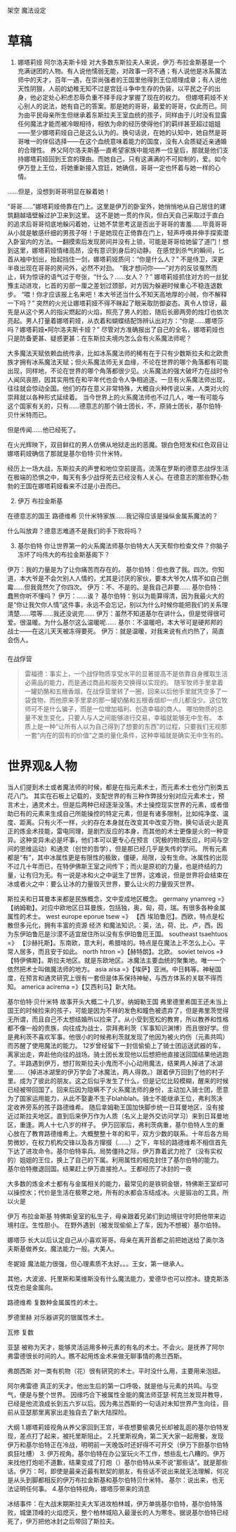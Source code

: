 架空 魔法设定


# 草稿
1. 娜塔莉娅 阿尔洛夫斯卡娅
对大多数东斯拉夫人来说，伊万·布拉金斯基是一个充满谜团的人物。有人说他懦弱无能，对政事一窍不通；有人说他是冰系魔法师中的天才，百年一遇，在崇尚强者的王国里他得到王位顺理成章；有人说他天性阴狠，人前的幼稚无知不过是宫廷斗争中生存的伪装，以平民之子的出身，他必定处心积虑忍辱负重不择手段才掌握了现在的权力。
但娜塔莉娅不关心别人的说法，她有自己的答案。那是她的哥哥，最爱的哥哥，仅此而已。同为由平民母亲所生但继承着东斯拉夫王室血统的孩子，同样由于儿时没有显露任何魔法才能而被冷眼相待，相依为命的经历使得他们的羁绊甚至超过姐姐——至少娜塔莉娅自己是这么认为的。换句话说，在她的认知中，她自然是哥哥唯一的伴侣选择——在这个血统意味着能力的国度，没有人会质疑近亲通婚的合理性。
养父阿尔洛夫斯基一直希望家族中能培养一位皇后，那就是他们支持娜塔莉娅回到王宫的理由。而她自己，只有这满满的不可抑制的，爱。如今伊万登上王位，将她重新接入宫廷，她确信，哥哥一定也怀着与她一样的心情。

……但是，没想到哥哥明显在躲着她！

“哥哥……”娜塔莉娅倚靠在门上。这里是伊万的卧室外，她悄悄地从自己居住的建筑翻越墙壁躲过护卫来到这里。
这不是她一贯的作风，但白天自己采取过于直白的追求后哥哥彻底地躲闪着她，让她不禁思考这是否出于哥哥的害羞……毕竟哥哥从小就是敏感纤细的男孩子呀！于是她现在正倚靠在门上，轻声呼唤并伸手探索潜入卧室内的方法。一翻摸索后发现房间并没有上锁，可能是哥哥给她留了道门！想到这里，娜塔莉娅情绪高昂，没有意识到身后的动静。
在感觉到杀气的瞬间，匕首从袖中划出，抬起挡住一剑，娜塔莉娅质问：“你是什么人？”
不是侍卫，深更半夜出现在哥哥的房间外，必然不对劲。
“我才想问你——”对方的反驳戛然而止，转为惊讶的语气过于夸张，“什么？……女人？？”
娜塔莉娅抓住对方的一丝犹豫主动进攻，匕首的刃部一厘之差划过颈部，对方因为躲避时候重心不稳连退数步。
“喂！你才应该报上名来吧！本大爷还当什么不知天高地厚的小贼，你不解释一下吗？”
突然的火光让娜塔莉娅不得不眯起了眼采取防御姿态。真令人惊讶，最先是从这个男人的指尖燃起的火焰，照亮了男人的脸，随后长廊两旁的烛灯也依次亮起。男人打量着娜塔莉娅，从衣着和蝴蝶结配饰辨认出对方：“你是……娜塔莎吗？娜塔莉娅•阿尔洛夫斯卡娅？”
尽管对方准确报出了自己的全名，娜塔莉娅也只是防备更甚、疑惑更甚：在东斯拉夫境内怎么会有火系魔法师呢？

大多魔法天赋依赖血统传承，比如冰系魔法师的稀有在于只有少数斯拉夫和北欧贵族才拥有冰系魔法天赋；但火系魔法师无关血缘，不论在世界的哪个角落都有可能出现，同样地，不论在世界的哪个角落都很少见。火系魔法的强大破坏力在战时令人闻风丧胆，因其实用性在和平年代也会令人争相追逐。一旦有火系魔法师出现，往往就会惊动全国。他们的存在意义非常特殊，大概自火种传说以来，人类对火的崇拜就以各种形式延续着。
当今世界上的火系魔法师也不过几人，唯一有可能与这个国家有关的，只有……德意志的那个骑士团长，不，原骑士团长，基尔伯特·贝什米特而已。

但是传闻……他已经死了。

在火光辉映下，双目鲜红的男人仿佛从地狱走出的恶魔。银白色短发和红色双目让娜塔莉娅确信了那就是基尔伯特·贝什米特。

经历上一场大战，东斯拉夫的声誉和地位空前提高，流落在罗斯的德意志战俘生活在极端的恐惧之中，每天有多少战俘死去已经没有人关心。在德意志的那些野心勃勃的王国在娜塔莉娅看来不过是小丑而已。



2. 伊万 布拉金斯基

在德意志的国王 路德维希
贝什米特家族……我记得应该是操纵金属系魔法的？

什么叫放弃？德意志难道不是我们的手下败将吗？



3. 基尔伯特
你让世界第一的火系魔法师基尔伯特大人天天帮你检查文件？你脑子冻坏了吗伟大的布拉金斯基阁下？

伊万：我的力量是为了让你痛苦而存在的。
基尔伯特：但也救了我。四次。你知道，本大爷是不会欠别人人情的，尤其是讨厌的家伙，要本大爷欠人情不如自己倒霉……但我竟然欠了你四次。
伊万：不、不是的。是我自己非要……
基尔伯特：蠢熊你听不懂吗？
伊万：……诶？
基尔伯特：别以为能算得清，因为我最火大的是“你让我欠你人情”这件事，永远不会忘记，别以为什么时候你能把我们的关系理清楚……喂等……我还没说完……
伊万：虽然不知道基尔在讲什么，但是觉得很可爱。很温暖。为什么基尔这么温暖呢……
基尔：不温暖吧，本大爷可是硬邦邦的战士——在这儿天天被冻得要死。
伊万：就是温暖，对我来说有点灼热了，简直会伤人。


###
在战俘营
> 雷福德：事实上，一个战俘物质享受水平的显著提高不是依靠自身攫取生活必需品的能力，而是通过商品和服务交换得以实现的。
> 随军牧师手里拿着一罐奶酪和五根香烟，在战俘营里转了一圈，回来以后他手里就凭空多了一袋食物，而他原来手里拿的那一罐奶酪和五根香烟却一点儿都没少。这位牧师可不是什么骗子，而是一位增加福利、创造幸福的商人。
> 哪怕物质的总量不发生变化，只要人与人之间能够进行交易，幸福就能够无中生有。
本质上是一种“让所有人以为自己得到了想要的东西”的过程，只要我们无视那一套“内在的固有的价值”之类的量化条件，这种幸福就是确实无中生有的。





# 世界观&人物
当人们提到术士或者魔法师的时候，都是在指元素术士，而元素术士也分门别类五花八门。
其实在石板上记载的，支配世界的有三种作弊技分别对应元素术士，预言术士，通灵术士。但是后两种已经逐渐没落。术士操控现实世界的元素，或者借助已有的元素来生成自己所能操控的特定元素，但是有诸多限制，比如纯净度、温度、距离。只有火不一样，火的存在本身就在改变其中改变万物，换句话说火是真正的炼金术技能，雷电同理，是剧烈反应的本身，而其他的术士更像是火的一种变异。这种变异未必是坏事，他们本可以更专心在预言（究极的物理反应，时间与空间的思维运动）和通灵（创世的哲学），但是那已经几乎是失传的学问。
所有元素都是“有”，其中冰属性更是有限性的极致，僵硬，局限，没有生命。冰属性的出现不过几十年而已，在特伊佛斯王室之间传下；而火是原初的力量，也是终结的力量，让有归为无。有一说是冰和火之中诞生了世界，这难说，但是世界将会结束在冰或者火之中：要么让冰的力量毁灭世界，要么让火的力量毁灭世界。

斯拉夫和日耳曼本来都是民族概念，文中变成地区概念。
germany ynamreg =》 【纳姆勒】。对应中欧地区日耳曼族，包括独，奥，匈，荷，瑞。有很多各种金属属性的术士。
west europe  eporue tsew =》 【西 埃珀鲁厄】。西欧，特点是松散但多元化，拥有丰富的资源 经济 和魔法知识。：英，法，荷、比、卢，西。因为东伊珀鲁厄是沙漠不适宜居住所以没有东伊珀鲁厄王国。
southeast tsaehtuos =》 【沙赫托斯】。东南欧，意大利，希腊啥的。特点是在魔法上不怎么上心。平常人居多，而且安于如此。
north htron =》【赫特朗】。北欧。
soviet teivos =》【特伊佛斯】。斯拉夫地区。就是东欧地区。冰魔法主要血统的聚集地。唯一一个依然把术士叫做魔法师的地方。
asia  aisa =》【埃萨】亚洲。中日韩等。神秘国度，在预言和通灵研究上很有一套但是体系保持神秘，与西方体系的关联不得而知。
america acirema =》【艾西利马】新大陆。


基尔伯特·贝什米特
故事开头大概二十几岁。纳姆勒王国
弗里德里希国王还未当上国王的时候捡来的孩子，可能是因为不祥的发色和瞳色被遗弃了，但是弗里茨觉得无所谓，而且自己不太想结婚所以捡来了。从小受到宽松的教育，所以教养和性格都不像一般的贵族，向往成为战士，崇拜弗利茨（军事知识渊博）而且很好学。但是弗利茨不喜欢军事。他很小的时候弗利茨就发现了他因为被火灼伤（元素共鸣）而苏醒了使用魔法的能力。
12岁曾经留下一封信偷偷上了骑士团运送武器的车，离家出走，奔赴他向往的战场。骑士团长发现他以后想把他直接送回国结果他逃跑了。半路遇到伊万，想打败斯拉夫小鬼而不小心动用魔法，结果两人掉进了冰湖里……（掉进冰湖里的伊万学会了冰魔法，两人得救。）跟着伊万回到了他的村子里。成为了彼此的朋友。这之后似乎发生了什么，但是记忆比较模糊，醒来的时候已经被带回国了。回来后因为隐瞒不了火系魔法师的身份，主动加入骑士团，愿意为了国家运用能力，从此不娶妻不生子blahblah。骑士不能继承王位，弗利茨决定收养旁系的孩子路德维希。
随后拿姆勒王国加快脚步统一日耳曼地区，没有接近过斯拉夫地区。直到后来伊万作为人质（名义上是外交访问学习）来到日耳曼地区，重逢。两人十七八岁的样子。
伊万回家后，弗利茨病重，基尔伯特人生的重心放在了教育路德维希上。大概整整十年的和平，双方少数的联系。十年后各方局势微妙，在权力机构交锋以及各方撺掇（……）之下，年轻的路德维希不相信首先下达了进攻命令。基尔伯特率兵。局势僵持之际，伊万靠着武力抢了（没有实权的）姐姐的王位，换上了自己的下属。利用属性的相克封住了基尔伯特的能力。
基尔伯特撤退回国。结果赶上伊万直接抢人。王都经历了冰封的一夜

大多数的炼金术士都有与金属相关的能力，最常见的是铁铜金银，特佛斯王室却可以操控水；代价是生活在极寒之地，所有的水都会冻结成冰。火是锻冶的工具，所以火是

伊万 布拉金斯基
特佛斯皇室的私生子，母亲跟着兄弟们到边境驻守时把他带来边境村庄。生性胆小。
在野外遇到（被发现偷偷上了车，因为不想被）基尔伯特。

娜塔莎
长大以后认定自己从小喜欢哥哥。母亲在离开首都之前把她送给了奥尔洛夫斯基做养女。魔法能力一般。大美人。

冬妮娅
魔法能力很强，但心理素质不太好。。。王女，第一继承人。

其他，大波波、托里斯和莱维斯没有什么魔法能力，爱德华也可以控冰。捷克斯洛伐克也是金属向。

路德维希
复数种金属属性的术士。

罗德里赫
对乐器讲究的银属性术士。

瓦修
复数

亚瑟
被称为天才，能够灵活运用多种元素的有名的术士。不会火。是抚养了阿尔弗雷德很长时间的人。瞧不起用炼金术来做无聊事情的弗兰西斯。

弗朗西斯
对一类有机物（花）很有研究的术士。平时没什么用，主要用来泡妞。

阿尔弗雷德
真正的天才。他出生后的第一口呼吸，就是他与元素的共鸣。与空气，便是与整个世界。 因缘巧合下被属性全能的魔法师亚瑟·柯克兰发现并教导，已经是他流浪成长到五六岁以后。因为弗兰西斯的一句话对未知世界产生向往，目前从亚瑟那里离家出走独自去了新大陆探险。


大纲
1.娜塔莉娅视角从养父家回到王宫，半夜想要偷袭兄长却被乱逛的基尔伯特发现，差点打了起来，被托里斯阻止。
2.托里斯视角，第二天大家一起用餐，发现伊万和基尔伯特正在冷战，明明前一天晚饭时还好得不可开交（伊万下厨基尔伯特疯狂吐槽）
3. 伊万视角。基尔伯特在办公室玩火不工作，想些乱七八糟的。伊万来找他打炮呃不道歉，结果变成了打炮（）基尔伯特从来不说“那些话”。就是那些话。伊万：呵，即使是最亲近最有默契的朋友，有些话不说出来就无法理解，何况是从头到脚都相反的伊万布拉金斯基和基尔伯特贝什米特。
基尔：说出来，也无法证明任何事。
4.基尔伯特视角，娜塔莎带来的消息


冰结事件：在大战末期斯拉夫大军进攻柏林城，伊万单挑基尔伯特，基尔伯特落败，城堡顶峰的火焰熄灭，整个柏林城陷入最漫长的人为寒冬。据说基尔伯特已经死了，伊万把他冰封之后带回了斯拉夫。


